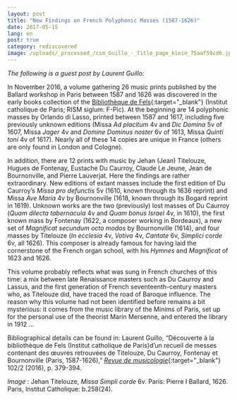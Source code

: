 ```yaml
---
layout: post
title: "New Findings on French Polyphonic Masses (1587-1626)"
date: 2017-05-15
lang: en
post: true
category: rediscovered
image: /uploads/_processed_/csm_Guillo_-_Title_page_klein_75aaf59cd6.jpg
---
```



_The following is a guest post by Laurent Guillo:_

In November 2016, a volume gathering 26 music prints published by the Ballard workshop in Paris between 1587 and 1626 was discovered in the early books collection of the [Bibliothèque de Fels](http://www.icp.fr/){:target="_blank"} (Institut catholique de Paris; RISM siglum: F-Pic). At the beginning are 14 polyphonic masses by Orlando di Lasso, printed between 1587 and 1617, including five previously unknown editions (Missa _Ad placitum_ 4v and _Dic Domina_ 5v of 1607, Missa _Jager_ 4v and _Domine Dominus noster_ 6v of 1613, Missa _Quinti toni_ 4v of 1617). Nearly all of these 14 copies are unique in France (others are only found in London and Cologne).

In addition, there are 12 prints with music by Jehan (Jean) Titelouze, Hugues de Fontenay, Eustache Du Caurroy, Claude Le Jeune, Jean de Bournonville, and Pierre Lauverjat. Here the findings are rather extraordinary. New editions of extant masses include the first edition of Du Caurroy’s _Missa pro defunctis_ 5v (1610, known through its 1636 reprint) and Missa _Ave Maria_ 4v by Bournonville (1618, known through its Bogard reprint in 1619). Unknown works are the two (previously) lost masses of Du Caurroy (_Quam dilecta tabernacula_ 4v and _Quam bonus Israel_ 4v, in 1610), the first known mass by Fontenay (1622, a composer working in Bordeaux), a new set of _Magnificat secundum octo modos_ by Bournonville (1614), and four masses by Titelouze (_In ecclesia_ 4v, _Votiva_ 4v, _Cantate_ 6v, _Simplici corde_ 6v, all 1626). This composer is already famous for having laid the cornerstone of the French organ school, with his _Hymnes_ and _Magnificat_ of 1623 and 1626.

This volume probably reflects what was sung in French churches of this time: a mix between late Renaissance masters such as Du Caurroy and Lassus, and the first generation of French seventeenth-century masters who, as Titelouze did, have traced the road of Baroque influence. The reason why this volume had not been identified before remains a bit mysterious: it comes from the music library of the Minims of Paris, set up for the personal use of the theorist Marin Mersenne, and entered the library in 1912 ...

Bibliographical details can be found in: Laurent Guillo, “Découverte à la bibliothèque de Fels (Institut catholique de Paris)d’un recueil de messes contenant des œuvres retrouvées de Titelouze, Du Caurroy, Fontenay et Bournonville (Paris, 1587-1626),” [_Revue de musicologie_](http://www.sfmusicologie.fr/index.php?id=64){:target="_blank"} 102/2 (2016), p. 379-394.


_Image_ : Jehan Titelouze, _Missa Simpli corde_ 6v. Paris: Pierre I Ballard, 1626. Paris, Institut Catholique: b.258(24).



<script type="text/javascript">var switchTo5x=true;</script><script type="text/javascript" src="http://w.sharethis.com/button/buttons.js"></script><script type="text/javascript">stLight.options({publisher: "9b601438-1ce1-49d8-bfd7-9cff5df54c17", doNotHash: false, doNotCopy: false, hashAddressBar: false});</script>